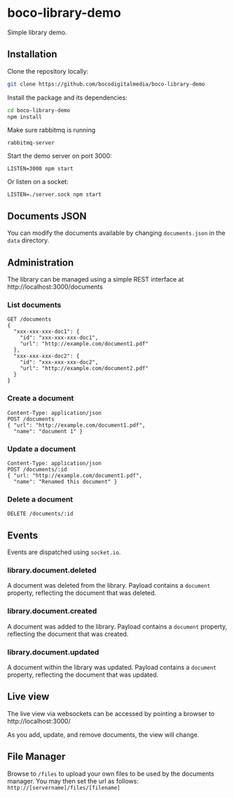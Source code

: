 # boco-library-demo

Simple library demo.

## Installation

Clone the repository locally:

```bash
git clone https://github.com/bocodigitalmedia/boco-library-demo
```

Install the package and its dependencies:

```bash
cd boco-library-demo
npm install
```

Make sure rabbitmq is running

```
rabbitmq-server
```

Start the demo server on port 3000:

```
LISTEN=3000 npm start
```

Or listen on a socket:

```
LISTEN=./server.sock npm start
```

## Documents JSON

You can modify the documents available by changing `documents.json` in the `data` directory.

## Administration

The library can be managed using a simple REST interface at http://localhost:3000/documents

### List documents

```
GET /documents
{
  "xxx-xxx-xxx-doc1": {
    "id": "xxx-xxx-xxx-doc1",
    "url": "http://example.com/document1.pdf"
  },
  "xxx-xxx-xxx-doc2": {
    "id": "xxx-xxx-xxx-doc2",
    "url": "http://example.com/document2.pdf"
  }
}
```

### Create a document

```
Content-Type: application/json
POST /documents
{ "url": "http://example.com/document1.pdf",
  "name": "document 1" }
```

### Update a document

```
Content-Type: application/json
POST /documents/:id
{ "url: "http://example.com/document1.pdf",
  "name": "Renamed this document" }
```

### Delete a document

```
DELETE /documents/:id
```


## Events

Events are dispatched using `socket.io`.

### library.document.deleted

A document was deleted from the library. Payload contains a `document` property, reflecting the document that was deleted.


### library.document.created

A document was added to the library. Payload contains a `document` property, reflecting the document that was created.

### library.document.updated

A document within the library was updated. Payload contains a `document` property, reflecting the document that was updated.


## Live view

The live view via websockets can be accessed by pointing a browser to http://localhost:3000/

As you add, update, and remove documents, the view will change.


## File Manager

Browse to `/files` to upload your own files to be used by the documents manager.
You may then set the url as follows: `http://[servername]/files/[filename]`
